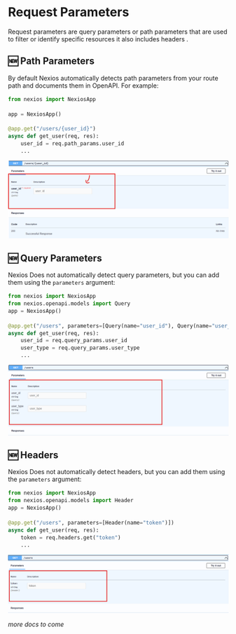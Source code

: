 # Request Parameters

Request parameters are query parameters or path parameters that are used to filter or identify specific resources it also includes headers .

## 🆕 Path Parameters

By default Nexios automatically detects path parameters from your route path and documents them in OpenAPI. For example:

```python
from nexios import NexiosApp

app = NexiosApp()

@app.get("/users/{user_id}")
async def get_user(req, res):
    user_id = req.path_params.user_id
    ...
```

<img src="./path-params.png">


## 🆕 Query Parameters

Nexios Does not automatically detect query parameters, but you can add them using the `parameters` argument:

```python
from nexios import NexiosApp
from nexios.openapi.models import Query
app = NexiosApp()

@app.get("/users", parameters=[Query(name="user_id"), Query(name="user_type")])
async def get_user(req, res):
    user_id = req.query_params.user_id
    user_type = req.query_params.user_type
    ...
```
<img src="./query-params.png">


## 🆕 Headers

Nexios Does not automatically detect headers, but you can add them using the `parameters` argument:

```python
from nexios import NexiosApp
from nexios.openapi.models import Header
app = NexiosApp()

@app.get("/users", parameters=[Header(name="token")])
async def get_user(req, res):
    token = req.headers.get("token")
    ...
```
<img src="./headers.png"> 

_more docs to come_